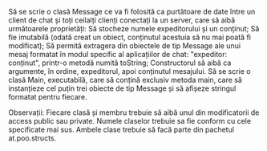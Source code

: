 Să se scrie o clasă Message ce va fi folosită ca purtătoare de date între un client de chat și toți ceilalți clienți conectați la un server, care să aibă următoarele proprietăți:
	Să stocheze numele expeditorului și un conținut;
	Să fie imutabilă (odată creat un obiect, conținutul acestuia să nu mai poată fi modificat);
	Să permită extragera din obiectele de tip Message ale unui mesaj formatat în modul specific al aplicațiilor de chat: "expeditor:   
	conținut", printr-o metodă numită toString;	
	Constructorul să aibă ca argumente, în ordine, expeditorul, apoi conținutul mesajului.
	Să se scrie o clasă Main, executabilă, care să conțină exclusiv metoda main, care să instanțieze 
	cel puțin trei obiecte de tip Message și să afișeze stringul formatat pentru fiecare.
	
Observații:
    Fiecare clasă și membru trebuie să aibă unul din modificatorii de access public sau private.
    Numele claselor trebuie sa fie conform cu cele specificate mai sus.
    Ambele clase trebuie să facă parte din pachetul at.poo.structs.
